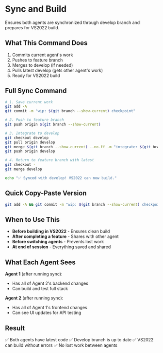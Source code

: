 # Sync and Build

Ensures both agents are synchronized through develop branch and prepares for VS2022 build.

## What This Command Does

1. Commits current agent's work
2. Pushes to feature branch
3. Merges to develop (if needed)
4. Pulls latest develop (gets other agent's work)
5. Ready for VS2022 build

## Full Sync Command

```bash
# 1. Save current work
git add -A
git commit -m "wip: $(git branch --show-current) checkpoint"

# 2. Push to feature branch
git push origin $(git branch --show-current)

# 3. Integrate to develop
git checkout develop
git pull origin develop
git merge $(git branch --show-current) --no-ff -m "integrate: $(git branch --show-current) changes"
git push origin develop

# 4. Return to feature branch with latest
git checkout -
git merge develop

echo "✅ Synced with develop! VS2022 can now build."
```

## Quick Copy-Paste Version

```bash
git add -A && git commit -m "wip: $(git branch --show-current) checkpoint" && git push origin $(git branch --show-current) && git checkout develop && git pull origin develop && git merge $(git branch --show-current) --no-ff -m "integrate: $(git branch --show-current) changes" && git push origin develop && git checkout - && git merge develop && echo "✅ Synced! Ready for VS2022 build."
```

## When to Use This

- **Before building in VS2022** - Ensures clean build
- **After completing a feature** - Shares with other agent
- **Before switching agents** - Prevents lost work
- **At end of session** - Everything saved and shared

## What Each Agent Sees

**Agent 1** (after running sync):
- Has all of Agent 2's backend changes
- Can build and test full stack

**Agent 2** (after running sync):  
- Has all of Agent 1's frontend changes
- Can see UI updates for API testing

## Result

✅ Both agents have latest code
✅ Develop branch is up to date
✅ VS2022 can build without errors
✅ No lost work between agents